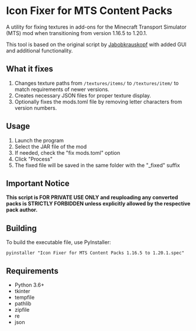 # Icon Fixer for MTS Content Packs

A utility for fixing textures in add-ons for the Minecraft Transport Simulator (MTS) mod when transitioning from version 1.16.5 to 1.20.1.

This tool is based on the original script by [Jabobkrauskopf](https://github.com/JabobKrauskopf) with added GUI and additional functionality.

## What it fixes
1. Changes texture paths from `/textures/items/` to `/textures/item/` to match requirements of newer versions.
2. Creates necessary JSON files for proper texture display.
3. Optionally fixes the mods.toml file by removing letter characters from version numbers.

## Usage
1. Launch the program
2. Select the JAR file of the mod
3. If needed, check the "fix mods.toml" option
4. Click "Process"
5. The fixed file will be saved in the same folder with the "_fixed" suffix

## Important Notice
**This script is FOR PRIVATE USE ONLY and reuploading any converted packs is STRICTLY FORBIDDEN unless explicitly allowed by the respective pack author.**

## Building
To build the executable file, use PyInstaller:
```
pyinstaller "Icon Fixer for MTS Content Packs 1.16.5 to 1.20.1.spec"
```

## Requirements
- Python 3.6+
- tkinter
- tempfile
- pathlib
- zipfile
- re
- json 